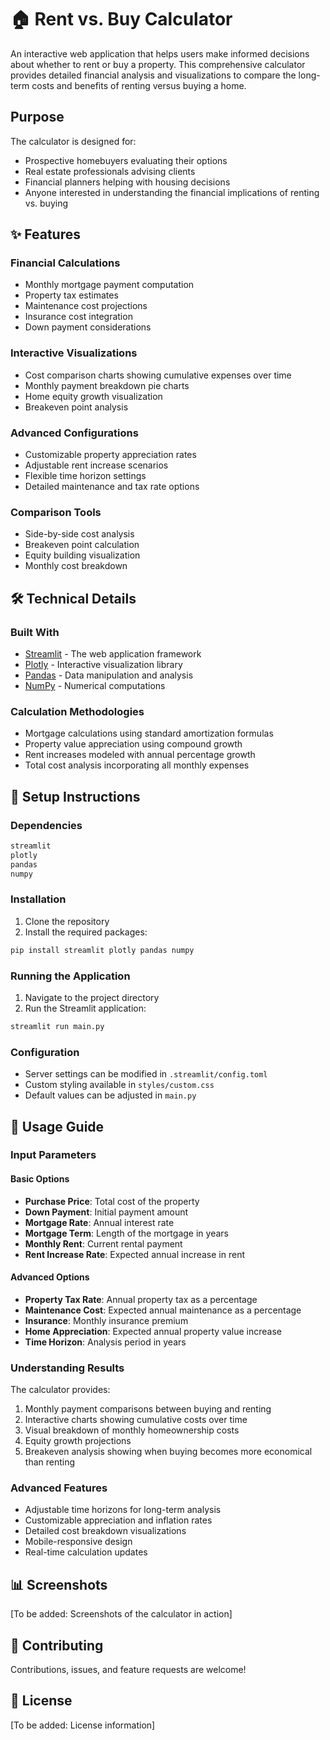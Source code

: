 # 🏠 Rent vs. Buy Calculator

An interactive web application that helps users make informed decisions about whether to rent or buy a property. This comprehensive calculator provides detailed financial analysis and visualizations to compare the long-term costs and benefits of renting versus buying a home.

## Purpose

The calculator is designed for:
- Prospective homebuyers evaluating their options
- Real estate professionals advising clients
- Financial planners helping with housing decisions
- Anyone interested in understanding the financial implications of renting vs. buying

## ✨ Features

### Financial Calculations
- Monthly mortgage payment computation
- Property tax estimates
- Maintenance cost projections
- Insurance cost integration
- Down payment considerations

### Interactive Visualizations
- Cost comparison charts showing cumulative expenses over time
- Monthly payment breakdown pie charts
- Home equity growth visualization
- Breakeven point analysis

### Advanced Configurations
- Customizable property appreciation rates
- Adjustable rent increase scenarios
- Flexible time horizon settings
- Detailed maintenance and tax rate options

### Comparison Tools
- Side-by-side cost analysis
- Breakeven point calculation
- Equity building visualization
- Monthly cost breakdown

## 🛠 Technical Details

### Built With
- [Streamlit](https://streamlit.io/) - The web application framework
- [Plotly](https://plotly.com/) - Interactive visualization library
- [Pandas](https://pandas.pydata.org/) - Data manipulation and analysis
- [NumPy](https://numpy.org/) - Numerical computations

### Calculation Methodologies
- Mortgage calculations using standard amortization formulas
- Property value appreciation using compound growth
- Rent increases modeled with annual percentage growth
- Total cost analysis incorporating all monthly expenses

## 🚀 Setup Instructions

### Dependencies
```bash
streamlit
plotly
pandas
numpy
```

### Installation
1. Clone the repository
2. Install the required packages:
```bash
pip install streamlit plotly pandas numpy
```

### Running the Application
1. Navigate to the project directory
2. Run the Streamlit application:
```bash
streamlit run main.py
```

### Configuration
- Server settings can be modified in `.streamlit/config.toml`
- Custom styling available in `styles/custom.css`
- Default values can be adjusted in `main.py`

## 📖 Usage Guide

### Input Parameters

#### Basic Options
- **Purchase Price**: Total cost of the property
- **Down Payment**: Initial payment amount
- **Mortgage Rate**: Annual interest rate
- **Mortgage Term**: Length of the mortgage in years
- **Monthly Rent**: Current rental payment
- **Rent Increase Rate**: Expected annual increase in rent

#### Advanced Options
- **Property Tax Rate**: Annual property tax as a percentage
- **Maintenance Cost**: Expected annual maintenance as a percentage
- **Insurance**: Monthly insurance premium
- **Home Appreciation**: Expected annual property value increase
- **Time Horizon**: Analysis period in years

### Understanding Results

The calculator provides:
1. Monthly payment comparisons between buying and renting
2. Interactive charts showing cumulative costs over time
3. Visual breakdown of monthly homeownership costs
4. Equity growth projections
5. Breakeven analysis showing when buying becomes more economical than renting

### Advanced Features
- Adjustable time horizons for long-term analysis
- Customizable appreciation and inflation rates
- Detailed cost breakdown visualizations
- Mobile-responsive design
- Real-time calculation updates

## 📊 Screenshots
[To be added: Screenshots of the calculator in action]

## 🤝 Contributing
Contributions, issues, and feature requests are welcome!

## 📝 License
[To be added: License information]

